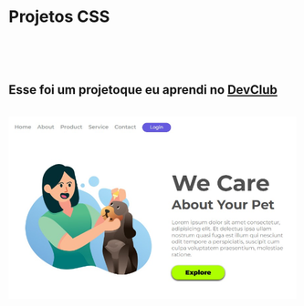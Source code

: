 <h1>Projetos CSS</h1>
<br>
<br>
<br>
<h2>Esse foi um projetoque eu aprendi no <a href="http://rodolfomori.com.br/devclub">DevClub</a></h2>
<br>
<img src="https://github.com/RobsonMachadoM12/Projetos-CSS/blob/main/img/We-Care%20Desctop.jpg?raw=true" />
